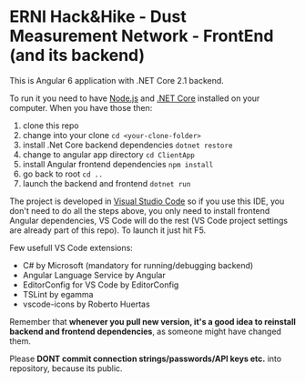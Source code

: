 # ERNI Hack&amp;Hike - Dust Measurement Network - FrontEnd (and its backend)

This is Angular 6 application with .NET Core 2.1 backend.

To run it you need to have [Node.js](https://nodejs.org) and [.NET Core](https://www.microsoft.com/net/download) installed on your computer. When you have those then:
 1. clone this repo
 1. change into your clone `cd <your-clone-folder>`
 1. install .Net Core backend dependencies `dotnet restore`
 1. change to angular app directory `cd ClientApp`
 1. install Angular frontend dependencies `npm install`
 1. go back to root `cd ..`
 1. launch the backend and frontend `dotnet run`

The project is developed in [Visual Studio Code](https://code.visualstudio.com/) so if you use this IDE, you don't need to do all the steps above, you only need to install frontend Angular dependencies, VS Code will do the rest (VS Code project settings are already part of this repo). To launch it just hit F5.

Few usefull VS Code extensions:
- C# by Microsoft (mandatory for running/debugging backend)
- Angular Language Service by Angular
- EditorConfig for VS Code by EditorConfig
- TSLint by egamma
- vscode-icons by Roberto Huertas

Remember that **whenever you pull new version, it's a good idea to reinstall backend and frontend dependencies**, as someone might have changed them.

Please **DONT commit connection strings/passwords/API keys etc.** into repository, because its public.
